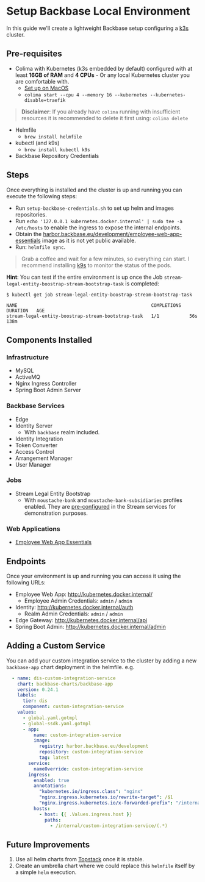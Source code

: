 # Setup Backbase Local Environment

In this guide we'll create a lightweight Backbase setup configuring a [k3s](https://k3s.io/) cluster.

## Pre-requisites

- Colima with Kubernetes (k3s embedded by default) configured with at least **16GB of RAM** and **4 CPUs** - Or any local Kubernetes cluster you are comfortable with.
    * [Set up on MacOS](https://backbase.atlassian.net/wiki/spaces/CE/pages/3584589953/How+to+replace+Docker+Desktop+with+Colima)
    * `colima start --cpu 4 --memory 16 --kubernetes --kubernetes-disable=traefik`
> **Disclaimer**: If you already have `colima` running with insufficient resources it is recommended to delete it first
> using: `colima delete`
- Helmfile
    * `brew install helmfile`
- kubectl (and k9s)
    * `brew install kubectl k9s`
- Backbase Repository Credentials

## Steps

Once everything is installed and the cluster is up and running you can execute the following steps:

* Run `setup-backbase-credentials.sh` to set up helm and images repositories.
* Run `echo '127.0.0.1 kubernetes.docker.internal' | sudo tee -a /etc/hosts` to enable the ingress to expose the internal endpoints.
* Obtain the [harbor.backbase.eu/development/employee-web-app-essentials](../images/employee-web-app-essentials/README.md) image as it is not yet public
  available.
* Run: `helmfile sync`.

> Grab a coffee and wait for a few minutes, so everything can start. I recommend installing [k9s](https://k9scli.io/) to
> monitor the status
> of the pods.

**Hint**: You can test if the entire environment is up once the Job `stream-legal-entity-boostrap-stream-bootstrap-task`
is completed:

```shell
$ kubectl get job stream-legal-entity-boostrap-stream-bootstrap-task

NAME                                                 COMPLETIONS   DURATION   AGE
stream-legal-entity-boostrap-stream-bootstrap-task   1/1           56s        138m
```

## Components Installed

### Infrastructure

- MySQL
- ActiveMQ
- Nginx Ingress Controller
- Spring Boot Admin Server

### Backbase Services

- Edge
- Identity Server
    * With `backbase` realm included.
- Identity Integration
- Token Converter
- Access Control
- Arrangement Manager
- User Manager

### Jobs

- Stream Legal Entity Bootstrap
  * With `moustache-bank` and `moustache-bank-subsidiaries` profiles enabled. They are [pre-configured](https://github.com/Backbase/stream-services/blob/master/stream-legal-entity/legal-entity-bootstrap-task/src/main/resources/application.yml#L24) in the Stream services for demonstration purposes.

### Web Applications

- [Employee Web App Essentials](https://community.backbase.com/documentation/employee_web_app/latest/deploy_web_app)

## Endpoints

Once your environment is up and running you can access it using the following URLs:

- Employee Web App: http://kubernetes.docker.internal/
    * Employee Admin Credentials: `admin` / `admin`
- Identity: http://kubernetes.docker.internal/auth
    * Realm Admin Credentials: `admin` / `admin`
- Edge Gateway: http://kubernetes.docker.internal/api
- Spring Boot Admin: http://kubernetes.docker.internal/admin

## Adding a Custom Service

You can add your custom integration service to the cluster by adding a new `backbase-app` chart deployment in the helmfile. e.g.
```yaml
  - name: dis-custom-integration-service
    chart: backbase-charts/backbase-app
    version: 0.24.1
    labels:
      tier: dis
      component: custom-integration-service
    values:
      - global.yaml.gotmpl
      - global-ssdk.yaml.gotmpl
      - app:
          name: custom-integration-service
          image:
            registry: harbor.backbase.eu/development
            repository: custom-integration-service
            tag: latest
        service:
          nameOverride: custom-integration-service
        ingress:
          enabled: true
          annotations:
            "kubernetes.io/ingress.class": "nginx"
            "nginx.ingress.kubernetes.io/rewrite-target": /$1
            "nginx.ingress.kubernetes.io/x-forwarded-prefix": "/internal/custom-integration-service"
          hosts:
            - host: {{ .Values.ingress.host }}
              paths:
                - /internal/custom-integration-service/(.*)
```

## Future Improvements

1. Use all helm charts
   from [Topstack](https://backbase.atlassian.net/wiki/spaces/BAAS/pages/3842146431/New+helm+charts+based+on+library+first+implementation)
   once it is stable.
2. Create an umbrella chart where we could replace this `helmfile` itself by a simple `helm` execution.
